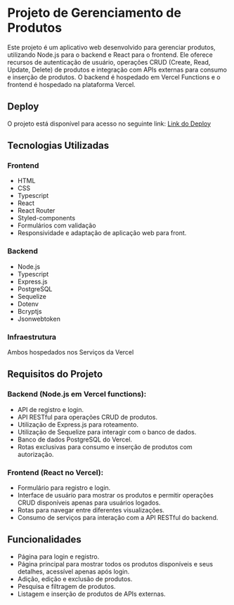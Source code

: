 # Projeto de Gerenciamento de Produtos

Este projeto é um aplicativo web desenvolvido para gerenciar produtos, utilizando Node.js para o backend e React para o frontend. Ele oferece recursos de autenticação de usuário, operações CRUD (Create, Read, Update, Delete) de produtos e integração com APIs externas para consumo e inserção de produtos. O backend é hospedado em Vercel Functions e o frontend é hospedado na plataforma Vercel.

## Deploy

O projeto está disponível para acesso no seguinte link: [Link do Deploy](https://lexart-test-xi.vercel.app/)

## Tecnologias Utilizadas

### Frontend
- HTML
- CSS
- Typescript
- React
- React Router
- Styled-components
- Formulários com validação
- Responsividade e adaptação de aplicação web para front.

### Backend
- Node.js
- Typescript
- Express.js
- PostgreSQL
- Sequelize
- Dotenv
- Bcryptjs
- Jsonwebtoken

### Infraestrutura
Ambos hospedados nos Serviços da Vercel

## Requisitos do Projeto

### Backend (Node.js em Vercel functions):

- API de registro e login.
- API RESTful para operações CRUD de produtos.
- Utilização de Express.js para roteamento.
- Utilização de Sequelize para interagir com o banco de dados.
- Banco de dados PostgreSQL do Vercel.
- Rotas exclusivas para consumo e inserção de produtos com autorização.

### Frontend (React no Vercel):

- Formulário para registro e login.
- Interface de usuário para mostrar os produtos e permitir operações CRUD disponíveis apenas para usuários logados.
- Rotas para navegar entre diferentes visualizações.
- Consumo de serviços para interação com a API RESTful do backend.

## Funcionalidades

- Página para login e registro.
- Página principal para mostrar todos os produtos disponíveis e seus detalhes, acessível apenas após login.
- Adição, edição e exclusão de produtos.
- Pesquisa e filtragem de produtos.
- Listagem e inserção de produtos de APIs externas.



